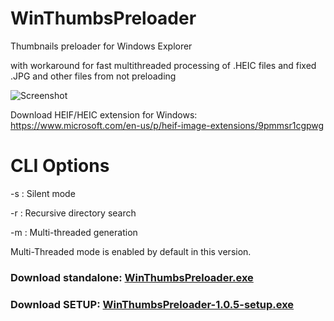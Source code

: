 # WinThumbsPreloader
Thumbnails preloader for Windows Explorer

with workaround for fast multithreaded processing of .HEIC files and fixed .JPG and other files from not preloading

![Screenshot](https://raw.githubusercontent.com/arturdd/WinThumbsPreloader/master/Website/images/preview.gif)

Download HEIF/HEIC extension for Windows: https://www.microsoft.com/en-us/p/heif-image-extensions/9pmmsr1cgpwg

# CLI Options
-s : Silent mode

-r : Recursive directory search

-m : Multi-threaded generation

Multi-Threaded mode is enabled by default in this version.

### Download standalone: [WinThumbsPreloader.exe](https://github.com/Mfarooq360/WinThumbsPreloader/releases/download/v1.0.5/WinThumbsPreloader.exe)
### Download SETUP: [WinThumbsPreloader-1.0.5-setup.exe](https://github.com/Mfarooq360/WinThumbsPreloader/releases/download/v1.0.5/WinThumbsPreloader-1.0.5-setup.exe)

